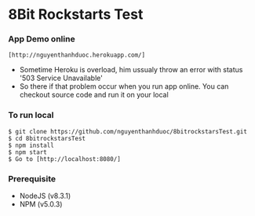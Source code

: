 # 8Bit Rockstarts Test

### App Demo online
```
[http://nguyenthanhduoc.herokuapp.com/]
```
- Sometime Heroku is overload, him ussualy throw an error with status '503 Service Unavailable'
- So there if that problem occur when you run app online. You can checkout source code and run it on your local

### To run local
```
$ git clone https://github.com/nguyenthanhduoc/8bitrockstarsTest.git
$ cd 8bitrockstarsTest
$ npm install
$ npm start
$ Go to [http://localhost:8080/]
```

### Prerequisite
- NodeJS (v8.3.1)
- NPM (v5.0.3)